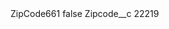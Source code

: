 <?xml version="1.0" encoding="UTF-8"?>
<CustomMetadata xmlns="http://soap.sforce.com/2006/04/metadata" xmlns:xsi="http://www.w3.org/2001/XMLSchema-instance" xmlns:xsd="http://www.w3.org/2001/XMLSchema">
    <label>ZipCode661</label>
    <protected>false</protected>
    <values>
        <field>Zipcode__c</field>
        <value xsi:type="xsd:string">22219</value>
    </values>
</CustomMetadata>
